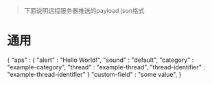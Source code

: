 
> 下面说明远程服务器推送的payload json格式

# 通用

{
    "aps" : {
        "alert" : "Hello World!",
        "sound" : "default",
        "category" : "example-category",
        "thread" : "example-thread",
        "thread-identifier" : "example-thread-identifier"
    }
    "custom-field" : "some value",
}
